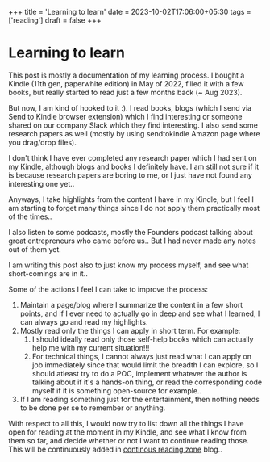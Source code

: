 +++
title = 'Learning to learn'
date = 2023-10-02T17:06:00+05:30
tags = ['reading']
draft = false
+++

# Learning to learn

This post is mostly a documentation of my learning process. I bought a Kindle (11th gen, paperwhite edition) in May of 2022, filled it with a few books, but really started to read just a few months back (~ Aug 2023).

But now, I am kind of hooked to it :). I read books, blogs (which I send via Send to Kindle browser extension) which I find interesting or someone shared on our company Slack which they find interesting. I also send some research papers as well (mostly by using sendtokindle Amazon page where you drag/drop files).

I don't think I have ever completed any research paper which I had sent on my Kindle, although blogs and books I definitely have. I am still not sure if it is because research papers are boring to me, or I just have not found any interesting one yet..

Anyways, I take highlights from the content I have in my Kindle, but I feel I am starting to forget many things since I do not apply them practically most of the times..

I also listen to some podcasts, mostly the Founders podcast talking about great entrepreneurs who came before us.. But I had never made any notes out of them yet.

I am writing this post also to just know my process myself, and see what short-comings are in it..

Some of the actions I feel I can take to improve the process:

1. Maintain a page/blog where I summarize the content in a few short points, and if I ever need to actually go in deep and see what I learned, I can always go and read my highlights.
2. Mostly read only the things I can apply in short term. For example:
   1. I should ideally read only those self-help books which can actually help me with my current situation!!!
   2. For technical things, I cannot always just read what I can apply on job immediately since that would limit the breadth I can explore, so I should atleast try to do a POC, implement whatever the author is talking about if it's a hands-on thing, or read the corresponding code myself if it is something open-source for example..
3. If I am reading something just for the entertainment, then nothing needs to be done per se to remember or anything.

With respect to all this, I would now try to list down all the things I have open for reading at the moment in my Kindle, and see what I know from them so far, and decide whether or not I want to continue reading those. This will be continuously added in [continous reading zone](../continuous-reading-zone/index.md) blog..
